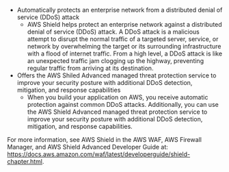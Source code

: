 - Automatically protects an enterprise network from a distributed denial of service (DDoS) attack
    - AWS Shield helps protect an enterprise network against a distributed denial of service (DDoS) attack. A DDoS attack is a malicious attempt to disrupt the normal traffic of a targeted server, service, or network by overwhelming the target or its surrounding infrastructure with a flood of internet traffic. From a high level, a DDoS attack is like an unexpected traffic jam clogging up the highway, preventing regular traffic from arriving at its destination.
- Offers the AWS Shiled Advanced managed threat protection service to improve your security posture with additional DDoS detection, mitigation, and response capabilities
    - When you build your application on AWS, you receive automatic protection against common DDoS attacks. Additionally, you can use the AWS Shield Advanced managed threat protection service to improve your security posture with additional DDoS detection, mitigation, and response capabilities.

For more information, see AWS Shield in the AWS WAF, AWS Firewall Manager, and AWS Shield Advanced Developer Guide at:
https://docs.aws.amazon.com/waf/latest/developerguide/shield-chapter.html.
